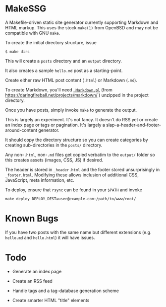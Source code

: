 MakeSSG
=======

A Makefile-driven static site generator currently supporting Markdown
and HTML markup.  This uses the stock `make(1)` from OpenBSD and may
not be compatible with GNU `make`.

To create the initial directory structure, issue

    $ make dirs

This will create a `posts` directory and an `output` directory.

It also creates a sample `hello.md` post as a starting-point.

Create either raw HTML post content (`.html`) or Markdown (`.md`).

To create Markdown, you'll need
[` Markdown.pl`](http://daringfireball.net/projects/downloads/Markdown_1.0.1.zip)
(from https://daringfireball.net/projects/markdown/ )
unzipped in the project directory.

Once you have posts, simply invoke `make` to generate the output.

This is largely an experiment.
It's not fancy.
It doesn't do RSS yet
or create an index page
or tags
or pagination.
It's largely a slap-a-header-and-footer-around-content generator.

It should copy the directory structure so you can create categories
by creating sub-directories in the `posts/` directory.

Any non-`.html`, non-`.md` files get copied verbatim to the
`output/` folder so this creates assets (images, CSS, JS) if desired.

The header is stored in `_header.html`
and the footer stored unsurprisingly in `_footer.html`.
Modifying these allows inclusion of additional CSS, JavaScript,
meta information, etc.

To deploy, ensure that `rsync` can be found in your `$PATH` and invoke

    make deploy DEPLOY_DEST=user@example.com:/path/to/www/root/

Known Bugs
==========

If you have two posts with the same name but different extensions (e.g.
`hello.md` and `hello.html`) it will have issues.


Todo
====

- Generate an index page

- Create an RSS feed

- Handle tags and a tag-database generation scheme

- Create smarter HTML "title" elements
